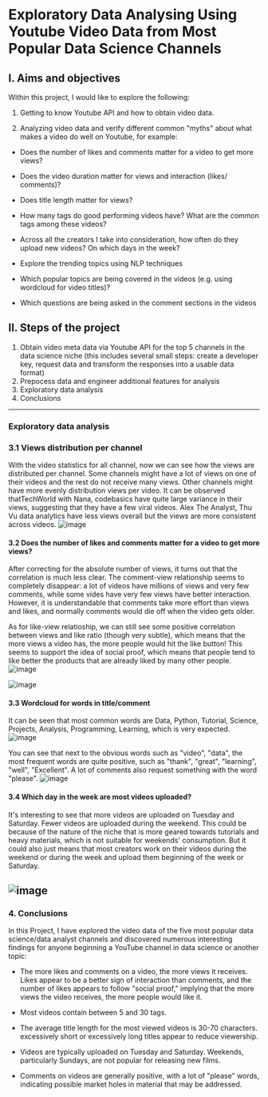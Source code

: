 # Exploratory Data Analysing Using Youtube Video Data from Most Popular Data Science Channels
## I. Aims and objectives
Within this project, I would like to explore the following:
  1. Getting to know Youtube API and how to obtain video data.
    
  2. Analyzing video data and verify different common "myths" about what makes a video do well on Youtube, for example:

  - Does the number of likes and comments matter for a video to get more views?
     
  - Does the video duration matter for views and interaction (likes/ comments)?
    
  - Does title length matter for views?
    
  - How many tags do good performing videos have? What are the common tags among these videos?
    
  - Across all the creators I take into consideration, how often do they upload new videos? On which days in the week?
    
  - Explore the trending topics using NLP techniques
    
  - Which popular topics are being covered in the videos (e.g. using wordcloud for video titles)?
    
  - Which questions are being asked in the comment sections in the videos
    
## II. Steps of the project
1. Obtain video meta data via Youtube API for the top 5 channels in the data science niche (this includes several small steps: create a developer key, request data and transform the responses into a usable data format)
2. Prepocess data and engineer additional features for analysis
3. Exploratory data analysis
4. Conclusions
----------------------------------------------------------------------------------------------
### Exploratory data analysis
### 3.1 Views distribution per channel

With the video statistics for all channel, now we can see how the views are distributed per channel. Some channels might have a lot of views on one of their videos and the rest do not receive many views. Other channels might have more evenly distribution views per video. It can be observed thatTechWorld with Nana, codebasics have quite large variance in their views, suggesting that they have a few viral videos. Alex The Analyst, Thu Vu data analytics have less views overall but the views are more consistent across videos. 
![image](https://github.com/user-attachments/assets/7a66c6bf-3f57-4e9f-a1f5-2608e7a1523c)


#### 3.2 Does the number of likes and comments matter for a video to get more views?

After correcting for the absolute number of views, it turns out that the correlation is much less clear. The comment-view relationship seems to completely disappear: a lot of videos have millions of views and very few comments, while some vides have very few views have better interaction. However, it is understandable that comments take more effort than views and likes, and normally comments would die off when the video gets older.

As for like-view relatioship, we can still see some positive correlation between views and like ratio (though very subtle), which means that the more views a video has, the more people would hit the like button! This seems to support the idea of social proof, which means that people tend to like better the products that are already liked by many other people.
![image](https://github.com/user-attachments/assets/d91da362-ad6a-4fb0-83b0-985dbc383385)

![image](https://github.com/user-attachments/assets/96707338-44e0-4b11-8727-0cbb8494f52b)

#### 3.3 Wordcloud for words in title/comment

It can be seen that most common words are Data, Python, Tutorial, Science,  Projects, Analysis, Programming, Learning, which is very expected.
![image](https://github.com/user-attachments/assets/5f251a4d-a602-4199-bdb2-bee4f5af5571)


You can see that next to the obvious words such as "video", "data", the most frequent words are quite positive, such as "thank", "great", "learning", "well", "Excellent". A lot of comments also request something with the word "please".
![image](https://github.com/user-attachments/assets/eda42e0d-f109-47fd-8073-1ef2da9ca38b)


#### 3.4 Which day in the week are most videos uploaded?

It's interesting to see that more videos are uploaded on Tuesday and Saturday. Fewer videos are uploaded during the weekend. This could be because of the nature of the niche that is more geared towards tutorials and heavy materials, which is not suitable for weekends' consumption. But it could also just means that most creators work on their videos during the weekend or during the week and upload them beginning of the week or Saturday.

![image](https://github.com/user-attachments/assets/1a0f0904-4334-4b9c-83f2-fba5faf9e57b)
-------------------------------------------------------------------------------
### 4. Conclusions
In this Project, I have explored the video data of the five most popular data science/data analyst channels and discovered numerous interesting findings for anyone beginning a YouTube channel in data science or another topic:

- The more likes and comments on a video, the more views it receives. Likes appear to be a better sign of interaction than comments, and the number of likes appears to follow "social proof," implying that the more views the video receives, the more people would like it.
  
- Most videos contain between 5 and 30 tags.
  
- The average title length for the most viewed videos is 30-70 characters. excessively short or excessively long titles appear to reduce viewership.
  
- Videos are typically uploaded on Tuesday and Saturday. Weekends, particularly Sundays, are not popular for releasing new films.

- Comments on videos are generally positive, with a lot of "please" words, indicating possible market holes in material that may be addressed.
